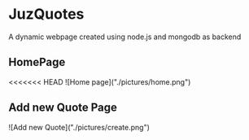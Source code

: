 # JuzQuotes
A dynamic webpage created using node.js and mongodb as backend
<h2>HomePage</h2>
<<<<<<< HEAD
![Home page]("./pictures/home.png")
<h2>Add new Quote Page</h2>
![Add new Quote]("./pictures/create.png")
